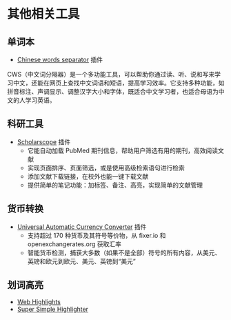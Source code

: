 # 其他相关工具

## 单词本

- [Chinese words separator](https://chromewebstore.google.com/detail/chinese-words-separator-c/gacfacdpfimbkgcnlegknnmcccjgcbnp) 插件

CWS（中文词分隔器）是一个多功能工具，可以帮助你通过读、听、说和写来学习中文，还能在网页上查找中文词语和短语，提高学习效率。它支持多种功能，如拼音标注、声调显示、调整汉字大小和字体，既适合中文学习者，也适合母语为中文的人学习英语。

## 科研工具

- [Scholarscope](https://www.scholarscope.online/) 插件
  - 它能自动加载 PubMed 期刊信息，帮助用户筛选有用的期刊，高效阅读文献
  - 实现页面排序、页面筛选，或是使用高级检索语句进行检索
  - 添加文献下载链接，在校外也能一键下载文献
  - 提供简单的笔记功能：加标签、备注、高亮，实现简单的文献管理

## 货币转换

- [Universal Automatic Currency Converter](https://chromewebstore.google.com/detail/hbjagjepkeogombomfeefdmjnclgojli?hl=zh-CN&utm_source=ext_sidebar) 插件
  - 支持超过 170 种货币及其符号等价物，从 fixer.io 和 openexchangerates.org 获取汇率
  - 智能货币检测，捕获大多数（如果不是全部）符号的所有内容，从美元、英镑和欧元到欧元、美元、英镑到“美元”

## 划词高亮

- [Web Highlights](https://web-highlights.com/blog/welcome/)
- [Super Simple Highlighter](https://chromewebstore.google.com/detail/super-simple-highlighter/hhlhjgianpocpoppaiihmlpgcoehlhio)
